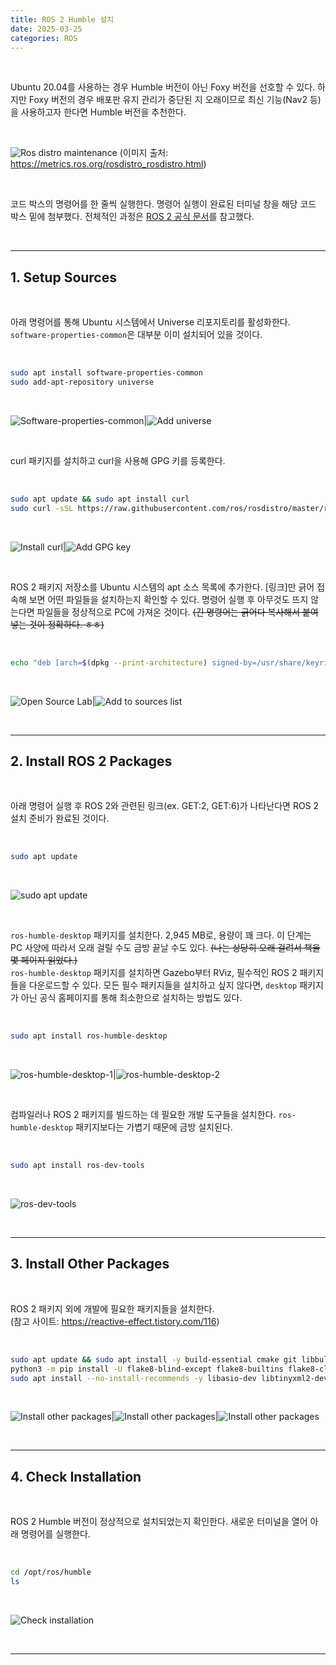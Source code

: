 ```yaml
---
title: ROS 2 Humble 설치
date: 2025-03-25
categories: ROS
---
```


&nbsp;

Ubuntu 20.04를 사용하는 경우 Humble 버전이 아닌 Foxy 버전을 선호할 수 있다. 하지만 Foxy 버전의 경우 배포판 유지 관리가 중단된 지 오래이므로 최신 기능(Nav2 등)을 사용하고자 한다면 Humble 버전을 추천한다.

<br>

![Ros distro maintenance](/assets/img/2025-03-25/ros-distro-maintenance.png)
(이미지 출처: https://metrics.ros.org/rosdistro_rosdistro.html)

<br>

코드 박스의 명령어를 한 줄씩 실행한다. 명령어 실행이 완료된 터미널 창을 해당 코드 박스 밑에 첨부했다. 전체적인 과정은 [ROS 2 공식 문서](https://docs.ros.org/en/humble/Installation/Ubuntu-Install-Debs.html)를 참고했다.

<br>

---

## 1. Setup Sources

<br>

아래 명령어를 통해 Ubuntu 시스템에서 Universe 리포지토리를 활성화한다. `software-properties-common`은 대부분 이미 설치되어 있을 것이다.

<br>

```bash
sudo apt install software-properties-common
sudo add-apt-repository universe
```

<br>

![Software-properties-common](/assets/img/2025-03-25/software-properties-common.png)|![Add universe](/assets/img/2025-03-25/add-universe.png)

<br>

curl 패키지를 설치하고 curl을 사용해 GPG 키를 등록한다.

<br>

```bash
sudo apt update && sudo apt install curl
sudo curl -sSL https://raw.githubusercontent.com/ros/rosdistro/master/ros.key -o /usr/share/keyrings/ros-archive-keyring.gpg
```

<br>

![Install curl](/assets/img/2025-03-25/install-curl.png)|![Add GPG key](/assets/img/2025-03-25/add-gpg-key.png)

<br>

ROS 2 패키지 저장소를 Ubuntu 시스템의 apt 소스 목록에 추가한다. [링크]만 긁어 접속해 보면 어떤 파일들을 설치하는지 확인할 수 있다. 명령어 실행 후 아무것도 뜨지 않는다면 파일들을 정상적으로 PC에 가져온 것이다. ~~(긴 명령어는 긁어다 복사해서 붙여 넣는 것이 정확하다. ㅎㅎ)~~

<br>

```bash
echo "deb [arch=$(dpkg --print-architecture) signed-by=/usr/share/keyrings/ros-archive-keyring.gpg] http://packages.ros.org/ros2/ubuntu $(. /etc/os-release && echo $UBUNTU_CODENAME) main" | sudo tee /etc/apt/sources.list.d/ros2.list > /dev/null
```
<br>

![Open Source Lab](/assets/img/2025-03-25/open-source-lab.png)|![Add to sources list](/assets/img/2025-03-25/echo-deb.png)

<br>

---

## 2. Install ROS 2 Packages

<br>

아래 명령어 실행 후 ROS 2와 관련된 링크(ex. GET:2, GET:6)가 나타난다면 ROS 2 설치 준비가 완료된 것이다.

<br>

```bash
sudo apt update
```

<br>

![sudo apt update](/assets/img/2025-03-25/sudo-apt-update.png)

<br>

`ros-humble-desktop` 패키지를 설치한다. 2,945 MB로, 용량이 꽤 크다. 이 단계는 PC 사양에 따라서 오래 걸릴 수도 금방 끝날 수도 있다. ~~(나는 상당히 오래 걸려서 책을 몇 페이지 읽었다.)~~  
`ros-humble-desktop` 패키지를 설치하면 Gazebo부터 RViz, 필수적인 ROS 2 패키지들을 다운로드할 수 있다. 모든 필수 패키지들을 설치하고 싶지 않다면, `desktop` 패키지가 아닌 공식 홈페이지를 통해 최소한으로 설치하는 방법도 있다.

<br>

```bash
sudo apt install ros-humble-desktop
```

<br>

![ros-humble-desktop-1](/assets/img/2025-03-25/ros-humble-desktop-1.png)|![ros-humble-desktop-2](/assets/img/2025-03-25/ros-humble-desktop-2.png)

<br>

컴파일러나 ROS 2 패키지를 빌드하는 데 필요한 개발 도구들을 설치한다. `ros-humble-desktop` 패키지보다는 가볍기 때문에 금방 설치된다.

<br>

```bash
sudo apt install ros-dev-tools
```

<br>

![ros-dev-tools](/assets/img/2025-03-25/ros-dev-tools.png)

<br>

---

## 3. Install Other Packages

<br>

ROS 2 패키지 외에 개발에 필요한 패키지들을 설치한다.  
(참고 사이트: https://reactive-effect.tistory.com/116)

<br>

```bash
sudo apt update && sudo apt install -y build-essential cmake git libbullet-dev python3-colcon-common-extensions python3-flake8 python3-pip python3-pytest-cov python3-rosdep python3-setuptools python3-vcstool wget python3-argcomplete
python3 -m pip install -U flake8-blind-except flake8-builtins flake8-class-newline flake8-comprehensions flake8-deprecated flake8-docstrings flake8-import-order flake8-quotes pytest-repeat pytest-rerunfailures pytest
sudo apt install --no-install-recommends -y libasio-dev libtinyxml2-dev libcunit1-dev
```

<br>

![Install other packages](/assets/img/2025-03-25/install-other-packages-1.png)|![Install other packages](/assets/img/2025-03-25/install-other-packages-2.png)|![Install other packages](/assets/img/2025-03-25/install-other-packages-3.png)

<br>

---

## 4. Check Installation

<br>

ROS 2 Humble 버전이 정상적으로 설치되었는지 확인한다. 새로운 터미널을 열어 아래 명령어를 실행한다.

<br>

```bash
cd /opt/ros/humble
ls
```

<br>

![Check installation](/assets/img/2025-03-25/check-installation.png)


&nbsp;

---